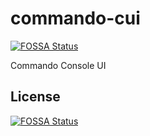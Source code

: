 # commando-cui
[![FOSSA Status](https://app.fossa.io/api/projects/git%2Bgithub.com%2Fvinodmrhcl%2Fcommando-cui.svg?type=shield)](https://app.fossa.io/projects/git%2Bgithub.com%2Fvinodmrhcl%2Fcommando-cui?ref=badge_shield)

Commando Console UI


## License
[![FOSSA Status](https://app.fossa.io/api/projects/git%2Bgithub.com%2Fvinodmrhcl%2Fcommando-cui.svg?type=large)](https://app.fossa.io/projects/git%2Bgithub.com%2Fvinodmrhcl%2Fcommando-cui?ref=badge_large)